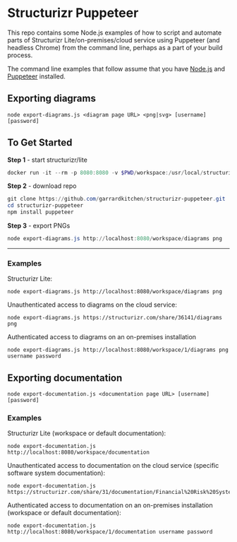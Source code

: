 # Structurizr Puppeteer

This repo contains some Node.js examples of how to script and automate parts of Structurizr Lite/on-premises/cloud service using Puppeteer (and headless Chrome) from the command line, perhaps as a part of your build process.

The command line examples that follow assume that you have [Node.js](https://nodejs.org) and [Puppeteer](https://developers.google.com/web/tools/puppeteer/) installed.

## Exporting diagrams

```
node export-diagrams.js <diagram page URL> <png|svg> [username] [password]
```

## To Get Started

**Step 1** - start structurizr/lite

```powershell
docker run -it --rm -p 8080:8080 -v $PWD/workspace:/usr/local/structurizr structurizr/lite
```

**Step 2** - download repo

```powershell
git clone https://github.com/garrardkitchen/structurizr-puppeteer.git
cd structurizr-puppeteer
npm install puppeteer
```

**Step 3** - export PNGs

```powershell
node export-diagrams.js http://localhost:8080/workspace/diagrams png
```

---

### Examples

Structurizr Lite:

```
node export-diagrams.js http://localhost:8080/workspace/diagrams png
```

Unauthenticated access to diagrams on the cloud service:

```
node export-diagrams.js https://structurizr.com/share/36141/diagrams png
```

Authenticated access to diagrams on an on-premises installation

```
node export-diagrams.js http://localhost:8080/workspace/1/diagrams png username password
```

## Exporting documentation

```
node export-documentation.js <documentation page URL> [username] [password]
```

### Examples

Structurizr Lite (workspace or default documentation):

```
node export-documentation.js http://localhost:8080/workspace/documentation
```

Unauthenticated access to documentation on the cloud service (specific software system documentation):

```
node export-documentation.js https://structurizr.com/share/31/documentation/Financial%20Risk%20System
```

Authenticated access to documentation on an on-premises installation (workspace or default documentation):

```
node export-documentation.js http://localhost:8080/workspace/1/documentation username password
```
